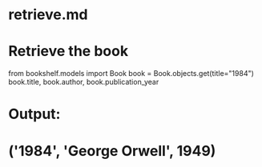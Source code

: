 # retrieve.md

# Retrieve the book
from bookshelf.models import Book
book = Book.objects.get(title="1984")
book.title, book.author, book.publication_year

# Output:
# ('1984', 'George Orwell', 1949)
